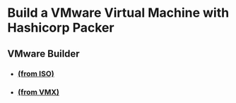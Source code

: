 # **Build a VMware Virtual Machine with Hashicorp Packer**

## **VMware Builder**

* ### **[(from ISO)](builder-iso/docs/README.md)**

* ### **[(from VMX)](builder-vmx/docs/README.md)**
